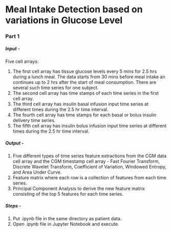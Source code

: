# Meal Intake Detection based on variations in Glucose Level

### Part 1

##### Input -
Five cell arrays:
1. The first cell array has tissue glucose levels every 5 mins for 2.5 hrs during a lunch meal. The data starts from 30 mins before meal intake an continues up to 2 hrs after the start of meal consumption. There are several such time series for one subject.
2. The second cell array has time stamps of each time series in the first cell array.
3. The third cell array has insulin basal infusion input time series at different times during the 2.5 hr time interval.
4. The fourth cell array has time stamps for each basal or bolus insulin delivery time series.
5. The fifth cell array has insulin bolus infusion input time series at different times during the 2.5 hr time interval.

##### Output -
1. Five different types of time series feature extractions from the CGM data cell array and the CGM timestamp cell array - Fast Fourier Transform, Discrete Wavelet Transform, Coefficient of Variation, Windowed Entropy, and Area Under Curve.
2. Feature matrix where each row is a collection of features from each time series.
3. Principal Component Analysis to derive the new feature matrix consisting of the top 5 features for each time series.

##### Steps -
1. Put .ipynb file in the same directory as patient data.
2. Open .ipynb file in Jupyter Notebook and execute.